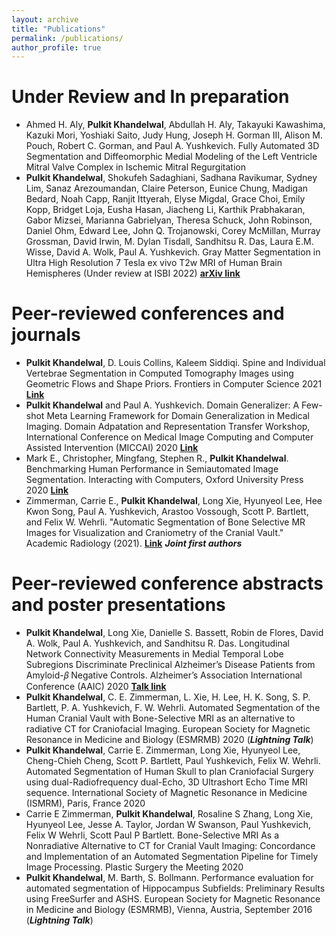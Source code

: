 ```yaml
---
layout: archive
title: "Publications"
permalink: /publications/
author_profile: true
---
```


**Under Review and In preparation**
======
* Ahmed H. Aly, **Pulkit Khandelwal**, Abdullah H. Aly, Takayuki Kawashima, Kazuki Mori, Yoshiaki Saito,
Judy Hung, Joseph H. Gorman III, Alison M. Pouch, Robert C. Gorman, and Paul A. Yushkevich. Fully
Automated 3D Segmentation and Diffeomorphic Medial Modeling of the Left Ventricle Mitral Valve Complex
in Ischemic Mitral Regurgitation
* **Pulkit Khandelwal**, Shokufeh Sadaghiani, Sadhana Ravikumar, Sydney Lim, Sanaz Arezoumandan, Claire Peterson, Eunice Chung, Madigan Bedard, Noah Capp, Ranjit Ittyerah, Elyse Migdal, Grace Choi, Emily Kopp, Bridget Loja, Eusha Hasan, Jiacheng Li, Karthik Prabhakaran, Gabor Mizsei, Marianna Gabrielyan, Theresa Schuck, John Robinson, Daniel Ohm, Edward Lee, John Q. Trojanowski, Corey McMillan, Murray Grossman, David Irwin, M. Dylan Tisdall, Sandhitsu R. Das, Laura E.M. Wisse, David A. Wolk, Paul A. Yushkevich. Gray Matter Segmentation in Ultra High Resolution 7 Tesla ex vivo T2w MRI of Human Brain Hemispheres (Under review at ISBI 2022) [**arXiv link**](https://arxiv.org/abs/2110.07711)


**Peer-reviewed conferences and journals**
======
* **Pulkit Khandelwal**, D. Louis Collins, Kaleem Siddiqi. Spine and Individual Vertebrae Segmentation in Computed Tomography Images using Geometric Flows and Shape Priors. Frontiers in Computer Science 2021 [**Link**](https://www.frontiersin.org/articles/10.3389/fcomp.2021.592296/abstract)
* **Pulkit Khandelwal** and Paul A. Yushkevich. Domain Generalizer: A Few-shot Meta Learning Framework
for Domain Generalization in Medical Imaging. Domain Adpatation and Representation Transfer Workshop,
International Conference on Medical Image Computing and Computer Assisted Intervention (MICCAI) 2020 [**Link**](https://arxiv.org/abs/2008.07724)
* Mark E., Christopher, Mingfang, Stephen R., **Pulkit Khandelwal**. Benchmarking Human Performance in
Semiautomated Image Segmentation. Interacting with Computers, Oxford University Press 2020 [**Link**](https://academic.oup.com/iwc/advance-article-abstract/doi/10.1093/iwcomp/iwaa017/5890683)
* Zimmerman, Carrie E., **Pulkit Khandelwal**, Long Xie, Hyunyeol Lee, Hee Kwon Song, Paul A. Yushkevich, Arastoo Vossough, Scott P. Bartlett, and Felix W. Wehrli. "Automatic Segmentation of Bone Selective MR Images for Visualization and Craniometry of the Cranial Vault." Academic Radiology (2021).
 [**Link**](https://www.sciencedirect.com/science/article/pii/S1076633221001306) ***Joint first authors***

**Peer-reviewed conference abstracts and poster presentations**
======
* **Pulkit Khandelwal**, Long Xie, Danielle S. Bassett, Robin de Flores, David A. Wolk, Paul A. Yushkevich, and
Sandhitsu R. Das. Longitudinal Network Connectivity Measurements in Medial Temporal Lobe Subregions
Discriminate Preclinical Alzheimer’s Disease Patients from Amyloid-𝛽 Negative Controls. Alzheimer’s Association
International Conference (AAIC) 2020 [**Talk link**](https://www.youtube.com/watch?v=ITVUuMJvQHY&feature=youtu.be)
* **Pulkit Khandelwal**, C. E. Zimmerman, L. Xie, H. Lee, H. K. Song, S. P. Bartlett, P. A. Yushkevich, F. W.
Wehrli. Automated Segmentation of the Human Cranial Vault with Bone-Selective MRI as an alternative to
radiative CT for Craniofacial Imaging. European Society for Magnetic Resonance in Medicine and Biology
(ESMRMB) 2020 (***Lightning Talk***)
* **Pulkit Khandelwal**, Carrie E. Zimmerman, Long Xie, Hyunyeol Lee, Cheng-Chieh Cheng, Scott P. Bartlett,
Paul Yushkevich, Felix W. Wehrli. Automated Segmentation of Human Skull to plan Craniofacial Surgery
using dual-Radiofrequency dual-Echo, 3D Ultrashort Echo Time MRI sequence. International Society of Magnetic
Resonance in Medicine (ISMRM), Paris, France 2020
* Carrie E Zimmerman, **Pulkit Khandelwal**, Rosaline S Zhang, Long Xie, Hyunyeol Lee, Jesse A. Taylor,
Jordan W Swanson, Paul Yushkevich, Felix W Wehrli, Scott Paul P Bartlett. Bone-Selective MRI As a
Nonradiative Alternative to CT for Cranial Vault Imaging: Concordance and Implementation of an Automated
Segmentation Pipeline for Timely Image Processing. Plastic Surgery the Meeting 2020
* **Pulkit Khandelwal**, M. Barth, S. Bollmann. Performance evaluation for automated segmentation of Hippocampus
Subfields: Preliminary Results using FreeSurfer and ASHS. European Society for Magnetic Resonance in
Medicine and Biology (ESMRMB), Vienna, Austria, September 2016 (***Lightning Talk***)
